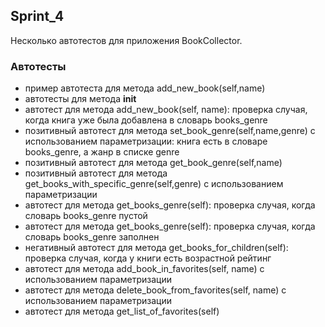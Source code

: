 ## Sprint_4
Несколько автотестов для приложения BookCollector.

### Автотесты
- пример автотеста для метода add_new_book(self,name)
- автотесты для метода __init__
- автотест для метода add_new_book(self, name): проверка случая, когда книга уже была добавлена в словарь books_genre
- позитивный автотест для метода set_book_genre(self,name,genre) с использованием параметризации: книга есть в словаре books_genre, а жанр в списке genre
- позитивный автотест для метода get_book_genre(self,name)
- позитивный автотест для метода get_books_with_specific_genre(self,genre) с использованием параметризации
- автотест для метода get_books_genre(self): проверка случая, когда словарь books_genre пустой
- автотест для метода get_books_genre(self): проверка случая, когда словарь books_genre заполнен
- негативный автотест для метода get_books_for_children(self): проверка случая, когда у книги есть возрастной рейтинг
- автотест для метода add_book_in_favorites(self, name) с использованием параметризации
- автотест для метода delete_book_from_favorites(self, name) с использованием параметризации
- автотест для метода get_list_of_favorites(self)